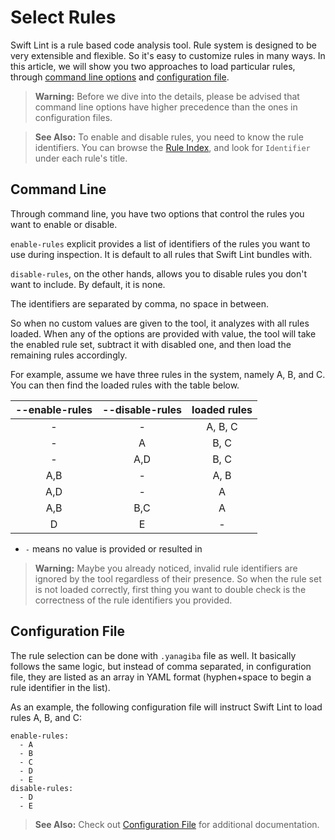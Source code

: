 # Select Rules

Swift Lint is a rule based code analysis tool. Rule system is designed to be very extensible and flexible. So it's easy to customize rules in many ways. In this article, we will show you two approaches to load particular rules, through [command line options](#command-line) and [configuration file](#configuration-file).

> **Warning:** Before we dive into the details, please be advised that command line options have higher precedence than the ones in configuration files.

> **See Also:** To enable and disable rules, you need to know the rule identifiers.
You can browse the [Rule Index](Rules),
and look for `Identifier` under each rule's title.

## Command Line

Through command line, you have two options that control the rules you want to enable or disable.

`enable-rules` explicit provides a list of identifiers of the rules you want to use during inspection.
It is default to all rules that Swift Lint bundles with.

`disable-rules`, on the other hands, allows you to disable rules you don't want to include. By default, it is none.

The identifiers are separated by comma, no space in between.

So when no custom values are given to the tool, it analyzes with all rules loaded.
When any of the options are provided with value, the tool will take the enabled rule set, subtract it with disabled one, and then load the remaining rules accordingly.

For example, assume we have three rules in the system, namely A, B, and C.
You can then find the loaded rules with the table below.

| --enable-rules | --disable-rules | loaded rules |
| :---: | :---: | :---: |
| - | - | A, B, C |
| - | A | B, C |
| - | A,D | B, C |
| A,B | - | A, B |
| A,D | - | A |
| A,B | B,C | A |
| D | E | - |

* `-` means no value is provided or resulted in

> **Warning:** Maybe you already noticed, invalid rule identifiers are ignored by the tool regardless of their presence. So when the rule set is not loaded correctly, first thing you want to double check is the correctness of the rule identifiers you provided.

## Configuration File

The rule selection can be done with `.yanagiba` file as well. It basically follows the same logic, but instead of comma separated, in configuration file, they are listed as an array in YAML format (hyphen+space to begin a rule identifier in the list).

As an example, the following configuration file will instruct Swift Lint to load rules A, B, and C:

```
enable-rules:
  - A
  - B
  - C
  - D
  - E
disable-rules:
  - D
  - E
```

> **See Also:** Check out [Configuration File](DotYanagibaFile.md) for additional documentation.
